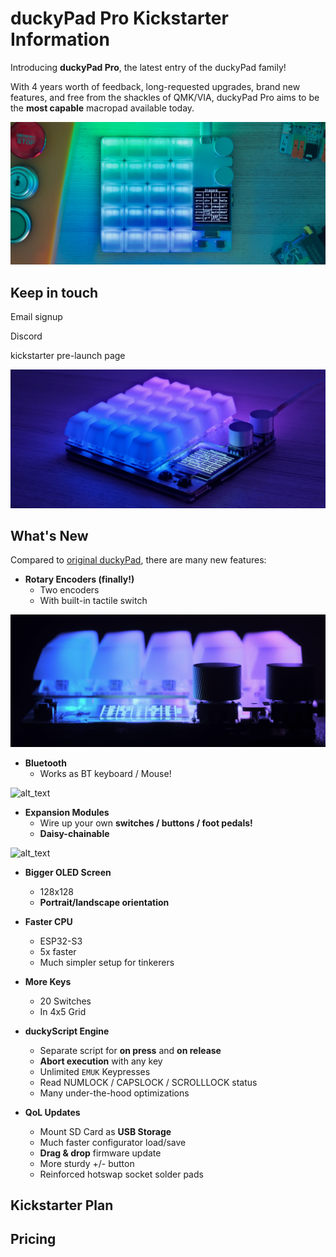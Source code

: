# duckyPad Pro Kickstarter Information

Introducing **duckyPad Pro**, the latest entry of the duckyPad family!

With 4 years worth of feedback, long-requested upgrades, brand new features, and free from the shackles of QMK/VIA, duckyPad Pro aims to be the **most capable** macropad available today.

![alt_text](../resources/photos/title.jpeg)


## Keep in touch

Email signup

Discord

kickstarter pre-launch page

![alt_text](../resources/photos/quarter.jpeg)

## What's New

Compared to [original duckyPad](https://github.com/dekuNukem/duckyPad/), there are many new features:

* **Rotary Encoders (finally!)**
	* Two encoders
	* With built-in tactile switch

![alt_text](../resources/photos/re.jpeg)

* **Bluetooth**
	* Works as BT keyboard / Mouse!

![alt_text](../resources/photos/ipad.gif)

* **Expansion Modules**
	* Wire up your own **switches / buttons / foot pedals!**
	* **Daisy-chainable**

![alt_text](../resources/photos/exp.gif)

* **Bigger OLED Screen**
	* 128x128
	* **Portrait/landscape orientation**

* **Faster CPU**
	* ESP32-S3
	* 5x faster
	* Much simpler setup for tinkerers

* **More Keys**
	* 20 Switches
	* In 4x5 Grid

* **duckyScript Engine**
	* Separate script for **on press** and **on release**
	* **Abort execution** with any key
	* Unlimited `EMUK` Keypresses
	* Read NUMLOCK / CAPSLOCK / SCROLLLOCK status
	* Many under-the-hood optimizations

* **QoL Updates**
	* Mount SD Card as **USB Storage**
	* Much faster configurator load/save
	* **Drag & drop** firmware update
	* More sturdy +/- button
	* Reinforced hotswap socket solder pads


## Kickstarter Plan


## Pricing

